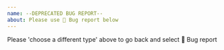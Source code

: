 ```yaml
---
name: --DEPRECATED BUG REPORT--
about: Please use 🐞 Bug report below
---
```

Please 'choose a different type' above to go back and select 🐞 Bug report
